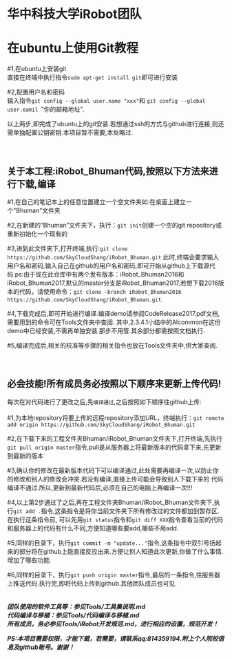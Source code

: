 华中科技大学iRobot团队
===

在ubuntu上使用Git教程
===
#1,在ubuntu上安装git<br>
直接在终端中执行指令``` sudo apt-get install git ```即可进行安装<br>

#2,配置用户名和密码<br>
输入指令```git config --global user.name "xxx"```和 ```git config --global user.eamil ```"你的邮箱地址".

以上两步,即完成了ubuntu上的git安装.若想通过ssh的方式与github进行连接,则还需单独配置公钥密钥.本项目暂不需要,本处略过.
<br>
<br>
<br>

关于本工程:iRobot_Bhuman代码,按照以下方法来进行下载,编译
---
#1,在自己的笔记本上的任意位置建立一个空文件夹如:在桌面上建立一个"Bhuman"文件夹

#2,在新建的“Bhuman”文件夹下，执行：```git init```创建一个空的git repository或重新初始化一个现有的

#3,进到此文件夹下,打开终端,执行:```git clone https://github.com/SkyCloudShang/iRobot_Bhuman.git```
此时,终端会要求输入用户名和密码,输入自己在github的用户名和密码,即可开始从github上下载源代码.ps:由于现在此仓库中有两个发布版本：iRobot_Bhuman2016和iRobot_Bhuman2017,默认的master分支是iRobot_Bhuman2017,若想下载2016版本的代码，请使用命令：```git clone -branch iRobot_Bhuman2016 https://github.com/SkyCloudShang/iRobot_Bhuman.git```.

#4,下载完成后,即可开始进行编译.编译demo请参阅CodeRelease2017.pdf文档,需要用到的命令可在Tools文件夹中查阅.
其中,2.3.4.1小结中的Alcommon在这份demo中已经安装,不需再单独安装.那步不用管.其余部分都需按照文档执行.

#5,编译完成后,相关的校准等步骤的相关指令也放在Tools文件夹中,供大家查阅.
<br>
<br>
<br>


必会技能!所有成员务必按照以下顺序来更新上传代码!
---
每次在对代码进行了更改之后,先`编译通过`,之后按照如下顺序往github上传:<br>
<br>
#1,为本地repository将要上传的远程repository添加URL，终端执行：```git remote add origin https://github.com/SkyCloudShang/iRobot_Bhuman.git```

#2,在下载下来的工程文件夹Bhuman/iRobot_Bhuman文件夹下,打开终端,先执行```git pull origin master```指令,pull是从服务器上将最新版本的代码拿下来,先更新到最新的版本

#3,确认你的修改在最新版本代码下可以编译通过,此处需要再编译一次,以防止你的修改和别人的修改会冲突.若没有编译,直接上传可能会导致别人下载下来的
代码编译不通过.所以,更新到最新代码后,必须在自己的电脑上再编译一次!!!

#4,以上第2步通过了之后,再在工程文件夹Bhuman/iRobot_Bhuman文件夹下,执行```git add .```指令,这条指令是将你当前文件夹下所有修改过的文件都加到暂存区.在执行这条指令前,
可以先用```git status```指令和```git diff XXX```指令查看当前的代码和服务器上的代码有什么不同,方便知道哪些要add,哪些不用add.

#5,同样的目录下，执行```git commit -m "update..."```指令,这条指令中双引号括起来的部分将在github上能直接反应出来.方便让别人知道此次更新,你做了什么事情.增加了哪些功能.

#6,同样的目录下，执行```git push origin master```指令,最后的一条指令,往服务器上推送代码.执行完,即将代码上传到github.其他团队成员也可见.
<br>
<br>
<br>
***团队使用的软件工具等：参见Tools/工具集说明.md***<br>
***代码编译与移植：参见Tools/代码编译与移植.md***<br>
***所有成员，务必参见Tools/iRobot开发规范.md，进行相应的设置，规范开发！***

***PS:本项目需要权限，才能下载，若需要，请联系qq:814359194.附上个人院校信息及github账号。谢谢！***
